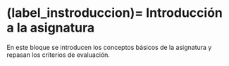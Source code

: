 (label_instroduccion)=
Introducción a la asignatura
============================

En este bloque se introducen los conceptos básicos de la asignatura y repasan los criterios de evaluación.
